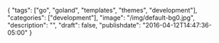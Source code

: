 {
  "tags": ["go", "goland", "templates", "themes", "development"],
  "categories": ["development"],
  "image": "/img/default-bg0.jpg",
  "description": "",
  "draft": false,
  "publishdate": "2016-04-12T14:47:36-05:00"
}
